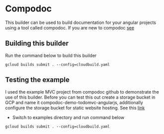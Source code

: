 # Compodoc
This builder can be used to build documentation for your angular projects using a tool called compodoc. If you are new to compodoc [see](https://compodoc.app/) 

## Building this builder
Run the command below to build this builder

```
gcloud builds submit . --config=cloudbuild.yaml
```

## Testing the example
I used the example MVC project from compodoc github to demonstrate the use of this builder. Before you can test this out create a storage bucket in GCP and name it compodoc-demo-todomvc-angularjs, additionally configure the storage bucket for static website hosting. See this [link](https://cloud.google.com/storage/docs/hosting-static-website)

* Switch to examples directory and run command below

```
gcloud builds submit . --config=cloudbuild.yaml
```

